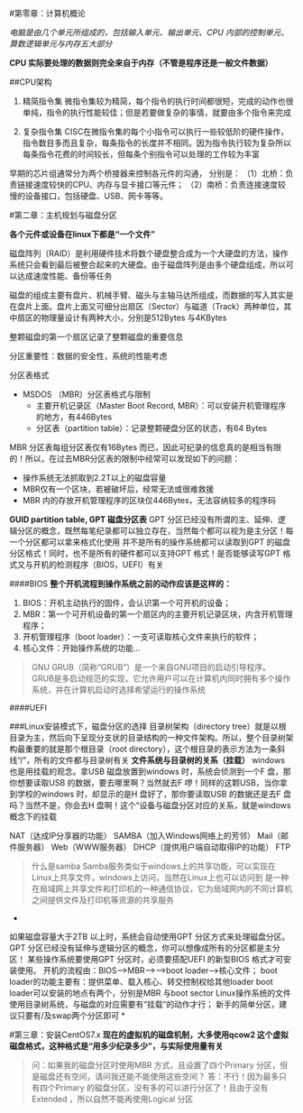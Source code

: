 #第零章：计算机概论

*电脑是由几个单元所组成的，包括输入单元、输出单元、CPU 内部的控制单元、算数逻辑单元与内存五大部分*

**CPU 实际要处理的数据则完全来自于内存（不管是程序还是一般文件数据）**

##CPU架构

1.	精简指令集
	微指令集较为精简，每个指令的执行时间都很短，完成的动作也很单纯，指令的执行性能较佳；但是若要做复杂的事情，就要由多个指令来完成

2.	复杂指令集
	CISC在微指令集的每个小指令可以执行一些较低阶的硬件操作，指令数目多而且复杂，每条指令的长度并不相同。因为指令执行较为复杂所以每条指令花费的时间较长，但每条个别指令可以处理的工作较为丰富

早期的芯片组通常分为两个桥接器来控制各元件的沟通，
分别是：
（1）北桥：负责链接速度较快的CPU、内存与显卡接口等元件；
（2）南桥：负责连接速度较慢的设备接口，包括硬盘、USB、网卡等等。

#第二章：主机规划与磁盘分区

**各个元件或设备在linux下都是“一个文件”**

磁盘阵列（RAID）是利用硬件技术将数个硬盘整合成为一个大硬盘的方法，操作系统只会看到最后被整合起来的大硬盘。由于磁盘阵列是由多个硬盘组成，所以可以达成速度性能、备份等任务

磁盘的组成主要有盘片、机械手臂、磁头与主轴马达所组成，而数据的写入其实是在盘片上面。盘片上面又可细分出扇区（Sector）与磁道（Track）两种单位，其中扇区的物理量设计有两种大小，分别是512Bytes 与4KBytes

整颗磁盘的第一个扇区记录了整颗磁盘的重要信息

分区重要性：数据的安全性，系统的性能考虑

分区表格式

*	MSDOS （MBR）分区表格式与限制
	*	主要开机记录区（Master Boot Record, MBR）：可以安装开机管理程序的地方，有446Bytes
	*	分区表（partition table）：记录整颗硬盘分区的状态，有64 Bytes

MBR 分区表每组分区表仅有16Bytes 而已，因此可纪录的信息真的是相当有限的！所以，在过去MBR分区表的限制中经常可以发现如下的问题：

*	操作系统无法抓取到2.2T以上的磁盘容量
*	MBR仅有一个区块，若被破坏后，经常无法或很难救援
*	MBR 内的存放开机管理程序的区块仅446Bytes，无法容纳较多的程序码

**GUID partition table, GPT 磁盘分区表**
GPT 分区已经没有所谓的主、延伸、逻辑分区的概念，既然每笔纪录都可以独立存在，当然每个都可以视为是主分区！每一个分区都可以拿来格式化使用
并不是所有的操作系统都可以读取到GPT 的磁盘分区格式！同时，也不是所有的硬件都可以支持GPT 格式！是否能够读写GPT 格式又与开机的检测程序（BIOS，UEFI）有关

####BIOS
**整个开机流程到操作系统之前的动作应该是这样的：**

1. BIOS：开机主动执行的固件，会认识第一个可开机的设备；
2. MBR：第一个可开机设备的第一个扇区内的主要开机记录区块，内含开机管理程序；
3. 开机管理程序（boot loader）：一支可读取核心文件来执行的软件；
4. 核心文件：开始操作系统的功能...

>GNU GRUB（简称“GRUB”）是一个来自GNU项目的启动引导程序。 GRUB是多启动规范的实现，它允许用户可以在计算机内同时拥有多个操作系统，并在计算机启动时选择希望运行的操作系统

####UEFI

###Linux安装模式下，磁盘分区的选择
目录树架构（directory tree）就是以根目录为主，然后向下呈现分支状的目录结构的一种文件架构。所以，整个目录树架构最重要的就是那个根目录（root directory），这个根目录的表示方法为一条斜线“/”，所有的文件都与目录树有关
**文件系统与目录树的关系（挂载）**
windows 也是用挂载的观念。拿USB 磁盘放置到windows 时，系统会侦测到一个F 盘，那你想要读取USB 的数据，要去哪里啊？当然就去F 啰！同样的这颗USB，当你拿到学校的windows 时，却显示的是H 盘好了，那你要读取USB 的数据还是去F 盘吗？当然不是，你会去H 盘啊！这个“设备与磁盘分区对应的关系，就是windows 概念下的挂载

NAT（达成IP分享器的功能）
SAMBA（加入Windows网络上的芳邻）
Mail（邮件服务器）
Web（WWW服务器）
DHCP（提供用户端自动取得IP的功能）
FTP

> 什么是samba
Samba服务类似于windows上的共享功能，可以实现在Linux上共享文件，windows上访问，当然在Linux上也可以访问到
是一种在局域网上共享文件和打印机的一种通信协议，它为局域网内的不同计算机之间提供文件及打印机等资源的共享服务

*
如果磁盘容量大于2TB 以上时，系统会自动使用GPT 分区方式来处理磁盘分区。
GPT 分区已经没有延伸与逻辑分区的概念，你可以想像成所有的分区都是主分区！
某些操作系统要使用GPT 分区时，必须要搭配UEFI 的新型BIOS 格式才可安装使用。
开机的流程由：BIOS-->MBR-->-->boot loader-->核心文件；
boot loader的功能主要有：提供菜单、载入核心、转交控制权给其他loader
boot loader可以安装的地点有两个，分别是MBR 与boot sector
Linux操作系统的文件使用目录树系统，与磁盘的对应需要有“挂载”的动作才行；
新手的简单分区，建议只要有/及swap两个分区即可
*

#第三章：安装CentOS7.x
**现在的虚拟机的磁盘机制，大多使用qcow2 这个虚拟磁盘格式，这种格式是“用多少纪录多少”，与实际使用量有关**

>问：如果我的磁盘分区时使用MBR 方式，且设置了四个Primary 分区，但是磁盘还有空间，请问我还能不能使用这些空间？
答：不行！因为最多只有四个Primary 的磁盘分区，没有多的可以进行分区了！且由于没有Extended ，所以自然不能再使用Logical 分区
